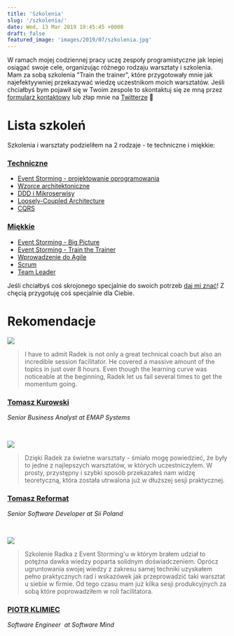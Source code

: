 ```yaml
---
title: 'Szkolenia'
slug: '/szkolenia/'
date: Wed, 13 Mar 2019 19:45:45 +0000
draft: false
featured_image: 'images/2019/07/szkolenia.jpg'
---
```


W ramach mojej codziennej pracy uczę zespoły programistyczne jak lepiej osiągać swoje cele, organizując różnego rodzaju warsztaty i szkolenia. Mam za sobą szkolenia "Train the trainer", które przygotowały mnie jak najefektyywniej przekazywać wiedzę uczestnikom moich warsztatów. Jeśli chciałbyś bym pojawił się w Twoim zespole to skontaktuj się ze mną przez [formularz kontaktowy](/kontakt) lub złap mnie na [Twitterze](https://twitter.com/RadekMaziarka) 🙂

Lista szkoleń
=============

Szkolenia i warsztaty podzieliłem na 2 rodzaje - te techniczne i miękkie:

### [Techniczne](/szkolenia/techniczne)

*   [Event Storming - projektowanie oprogramowania](/szkolenia/event-storming-projektowanie-oprogramowania)
*   [Wzorce architektoniczne](/szkolenia/wzorce-architektoniczne/)
*   [DDD i Mikroserwisy](/szkolenia/ddd-i-mikroserwisy)
*   [Loosely-Coupled Architecture](/szkolenia/loosely-coupled-architecture)
*   [CQRS](/szkolenia/cqrs)

### [Miękkie](/szkolenia/szkolenia/miekkie)

*   [Event Storming - Big Picture](/szkolenia/event-storming-big-picture)
*   [Event Storming - Train the Trainer](/szkolenia/event-storming-train-the-trainer/)
*   [Wprowadzenie do Agile](/szkolenia/wprowadzenie-do-agile)
*   [Scrum](/szkolenia/agile-scrum)
*   [Team Leader](/szkolenia/team-leader)

Jeśli chciałbyś coś skrojonego specjalnie do swoich potrzeb [daj mi znać](/kontakt)! Z chęcią przygotuję coś specjalnie dla Ciebie.

Rekomendacje
============

[![](https://radekmaziarka.pl/wp-content/uploads/2019/08/tomasz-kurowski-150x150.jpg)](https://www.linkedin.com/in/tomasz-kurowski/)

> I have to admit Radek is not only a great technical coach but also an incredible session facilitator. He covered a massive amount of the topics in just over 8 hours. Even though the learning curve was noticeable at the beginning, Radek let us fail several times to get the momentum going.

### [Tomasz Kurowski](https://www.linkedin.com/in/tomasz-kurowski/)

_Senior Business Analyst at EMAP Systems_

 

[![](https://radekmaziarka.pl/wp-content/uploads/2019/08/tomasz-reformat-150x150.jpg)](https://www.linkedin.com/in/tomasz-reformat-353257a2/)

> Dzięki Radek za świetne warsztaty - śmiało mogę powiedzieć, że były to jedne z najlepszych warsztatów, w których uczestniczyłem. W prosty, przystępny i szybki sposób przekazałeś nam widzę teoretyczną, która została utrwalona już w dłuższej sesji praktycznej.

### [Tomasz Reformat](https://www.linkedin.com/in/tomasz-reformat-353257a2/)

_Senior Software Developer at Sii Poland_

 

[![](https://radekmaziarka.pl/wp-content/uploads/2019/11/piotr-klimiec-150x150.jpg)](https://www.linkedin.com/in/piotr-klimiec-621873b5/)

> Szkolenie Radka z Event Storming'u w którym brałem udział to potężna dawka wiedzy poparta solidnym doświadczeniem. Oprócz ugruntowania swojej wiedzy z zakresu samej techniki uzyskałem pełno praktycznych rad i wskazówek jak przeprowadzić taki warsztat u siebie w firmie. Od tego czasu mam już kilka sesji produkcyjnych za sobą które poprowadziłem w roli facilitatora.

### [PIOTR KLIMIEC](https://www.linkedin.com/in/piotr-klimiec-621873b5/)

_Software Engineer  at Software Mind_